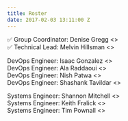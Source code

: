 ```yaml
---
title: Roster
date: 2017-02-03 13:11:00 Z
---
```


:white_check_mark: Group Coordinator: Denise Gregg <>  
:white_check_mark: Technical Lead: Melvin Hillsman <>  

DevOps Engineer: Isaac Gonzalez <>  
DevOps Engineer: Ala Raddaoui <>  
DevOps Engineer: Nish Patwa <>  
DevOps Engineer: Shashank Tavildar <>  

Systems Engineer: Shannon Mitchell <>  
Systems Engineer: Keith Fralick <>  
Systems Engineer: Tim Pownall <>  